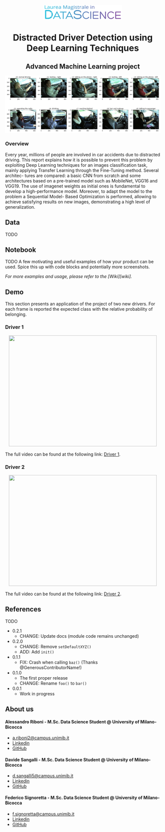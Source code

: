 <p align="center">
  <img width="256" height="47" src="images/data-science.png">
</p>

<h1 align="center">Distracted Driver Detection using Deep Learning Techniques</h1>

<h2 align="center">Advanced Machine Learning project</h2>

![](images/1_dataset.png)

### Overview
Every year, millions of people are involved in car accidents due to distracted driving. This report explains how it is possible to prevent this problem by exploiting Deep Learning techniques for an images classification task, mainly applying Transfer Learning through the Fine-Tuning method. Several architec- tures are compared: a basic CNN from scratch and some architectures based on a pre-trained model such as MobileNet, VGG16 and VGG19. The use of imagenet weights as initial ones is fundamental to develop a high-performance model. Moreover, to adapt the model to the problem a Sequential Model- Based Optimization is performed, allowing to achieve satisfying results on new images, demonstrating a high level of generalization.

## Data

TODO

## Notebook

TODO
A few motivating and useful examples of how your product can be used. Spice this up with code blocks and potentially more screenshots.

_For more examples and usage, please refer to the [Wiki][wiki]._

## Demo

This section presents an application of the project of two new drivers. For each frame is reported the expected class with the relative probability of belonging.

### Driver 1

<p align="center">
  <img width="480" height="360" src="gif/gif_driver_1.gif">
</p>

The full video can be found at the following link: [Driver 1][Driver 1].

### Driver 2

<p align="center">
  <img width="480" height="360" src="gif/gif_driver_2.gif">
</p>

The full video can be found at the following link: [Driver 2][Driver 2].

## References

TODO

* 0.2.1
    * CHANGE: Update docs (module code remains unchanged)
* 0.2.0
    * CHANGE: Remove `setDefaultXYZ()`
    * ADD: Add `init()`
* 0.1.1
    * FIX: Crash when calling `baz()` (Thanks @GenerousContributorName!)
* 0.1.0
    * The first proper release
    * CHANGE: Rename `foo()` to `bar()`
* 0.0.1
    * Work in progress

## About us

#### Alessandro Riboni - M.Sc. Data Science Student @ University of Milano-Bicocca
  * a.riboni2@campus.unimib.it
  * [Linkedin](https://www.linkedin.com/in/alessandro-riboni-36310a182/)
  * [GitHub](https://github.com/aleriboni)

#### Davide Sangalli - M.Sc. Data Science Student @ University of Milano-Bicocca
  * d.sangalli5@campus.unimib.it
  * [Linkedin](https://www.linkedin.com/in/davide-sangalli-867b8518a/)
  * [GitHub](https://github.com/dasangalli)

#### Federico Signoretta - M.Sc. Data Science Student @ University of Milano-Bicocca
  * f.signoretta@campus.unimib.it
  * [Linkedin](https://www.linkedin.com/in/federico-signoretta-46a387160/)
  * [GitHub](https://github.com/fedesigno)


<!-- Markdown link & img dfn's -->
[npm-image]: https://img.shields.io/npm/v/datadog-metrics.svg?style=flat-square
[npm-url]: https://npmjs.org/package/datadog-metrics
[npm-downloads]: https://img.shields.io/npm/dm/datadog-metrics.svg?style=flat-square
[travis-image]: https://img.shields.io/travis/dbader/node-datadog-metrics/master.svg?style=flat-square
[travis-url]: https://travis-ci.org/dbader/node-datadog-metrics
[Driver 1]: https://drive.google.com/file/d/1zixpCV2qyfvxCU9fu316HdIquhn2ZlKQ/view?usp=sharing
[Driver 2]: https://drive.google.com/file/d/1KKKoshRfmocFeRyme4AFAM7LnMnoBLHK/view?usp=sharing

